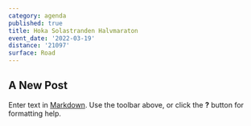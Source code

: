 ```yaml
---
category: agenda
published: true
title: Hoka Solastranden Halvmaraton
event_date: '2022-03-19'
distance: '21097'
surface: Road
---
```

## A New Post

Enter text in [Markdown](http://daringfireball.net/projects/markdown/). Use the toolbar above, or click the **?** button for formatting help.
